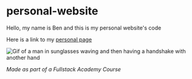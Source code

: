 # personal-website

Hello, my name is Ben and this is my personal website's code

Here is a link to my [personal page](https://ben-baek-personal-website.github.io/personal-website/)

![Gif of a man in sunglasses waving and then having a handshake with another hand](https://media.giphy.com/media/l4JyOCNEfXvVYEqB2/giphy.gif)

_Made as part of a Fullstack Academy Course_
